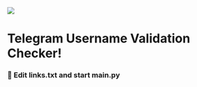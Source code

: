 <img src="https://data.textstudio.com/output/sample/animated/9/3/7/6/telegram-24-6739.gif">

# Telegram Username Validation Checker! 

### 🦜 Edit links.txt and start main.py 
